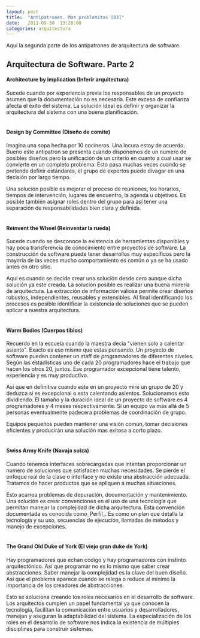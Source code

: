 ```yaml
---
layout: post
title:  "Antipatrones. Mas problemitas [03]"
date:   2011-09-30  13:28:00
categories: arquitectura
---
```


Aquí la segunda parte de los antipatrones de arquitectura de software.

## Arquitectura de Software. Parte 2

#### **Architecture by implication (Inferir arquitectura)** 
Sucede cuando por experiencia previa los responsables de un proyecto asumen que la documentación no es necesaria. Este exceso 
de confianza afecta el éxito del sistema. La solución ideal es definir y organizar la arquitectura del sistema con una buena 
planificación.<br/><br/>

#### **Design by Committee (Diseño de comite)** 
Imagina una sopa hecha por 10 cocineros. Una locura estoy de acuerdo. Bueno este antipatron se presenta cuando disponemos de un 
numero de posibles diseños pero la unificación de un criterio en cuanto a cual usar se convierte en un completo problema. 
Esto pasa muchas veces cuando se pretende definir estándares, el grupo de expertos puede divagar en una decisión por largo tiempo. 

Una solución posible es mejorar el proceso de reuniones, los horarios, tiempos de intervención, lugares de encuentro, la agenda u 
objetivos. Es posible también asignar roles dentro del grupo para así tener una separación de responsabilidades bien clara y definida.<br/><br/>

#### **Reinvent the Wheel (Reinventar la rueda)** 
Sucede cuando se desconoce la existencia de herramientas disponibles y hay poca transferencia de conocimiento entre proyectos de 
software. La construcción de software puede tener desarrollos muy específicos pero la mayoría de las veces mucho comportamiento 
es común o ya se ha usado antes en otro sitio. 

Aquí es cuando se decide crear una solución desde cero aunque dicha solución ya este 
creada. La solución posible es realizar una buena minería de arquitectura. La extracción de información valiosa permite crear 
diseños robustos, independientes, reusables y extensibles. Al final identificando los procesos es posible identificar la existencia 
de soluciones que se pueden aplicar a nuestra arquitectura.<br/><br/>

#### **Warm Bodies (Cuerpos tibios)** 
Recuerdo en la escuela cuando la maestra decía "vienen solo a calentar asiento". Exacto es eso mismo que estas pensando. 
Un proyecto de software pueden contener un staff de programadores de diferentes niveles. Según las estadísticas uno de cada 
20 programadores hace el trabajo que hacen los otros 20, juntos. Ese programador excepcional tiene talento, experiencia y es 
muy productivo. 

Así que en definitiva cuando este en un proyecto mire un grupo de 20 y deduzca si es excepcional o esta 
calentando asientos. Solucionamos esto dividiendo. El tamaño y la duración ideal de un proyecto de software es 4 programadores 
y 4 meses respectivamente. Si un equipo va mas allá de 5 personas eventualmente padecera problemas de coordinación de grupo. 

Equipos pequeños pueden mantener una visión común, tomar decisiones eficientes y producirán una solución mas exitosa a corto plazo.<br/><br/>

#### **Swiss Army Knife (Navaja suiza)** 
Cuando tenemos interfaces sobrecargadas que intentan proporcionar un numero de soluciones que satisfacen muchas necesidades. 
Se pierde el enfoque real de la clase o interface y no existe una abstracción adecuada. Tratamos de hacer productos que se 
apliquen a muchas situaciones. 

Esto acarrea problemas de depuración, documentación y mantenimiento. Una solución es crear 
convenciones en el uso de una tecnología que permitan manejar la complejidad de dicha arquitectura. Esta convención documentada 
es conocida como_Perfil_. Es como un plan que detalla la tecnología y su uso, secuencias de ejecución, llamadas de métodos y 
manejo de excepciones.<br/><br/>

#### **The Grand Old Duke of York (El viejo gran duke de York)** 
Hay programadores que echan código y hay programadores con instinto arquitectónico. Así que programar no es lo mismo que 
saber crear abstracciones. Saber manejar la complejidad es la clave del buen diseño. Así que el problema aparece cuando se 
relega o reduce al mínimo la importancia de los creadores de abstracciones. 

Esto se soluciona creando los roles necesarios 
en el desarrollo de software. Los arquitectos cumplen un papel fundamental ya que conocen la tecnología, facilitan la 
comunicación entre usuarios y desarrolladores, manejan y aseguran la adaptabilidad del sistema. La especialización de los 
roles en el desarrollo de software nos indica la existencia de múltiples disciplinas para construir sistemas.<br/><br/>